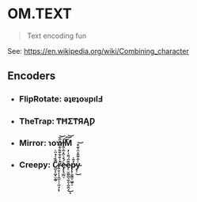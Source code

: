 
# OM.TEXT

> Text encoding fun

See: https://en.wikipedia.org/wiki/Combining_character


## Encoders
- ### FlipRotate: ǝʇɐʇoᴚpılℲ
- ### TheTrap: ͳĦΣͳЯĄǷ
- ### Mirror: ɿoɿɿiM
- ### Creepy:  Ĉ̷̻̞̣̻͓̫̯̮̏̾̉̈͛r̴̮͍͕̣͙̯̤͔͎͖͙̙̓͗͊͋̄͌͋̐̊̋̌̚͝ͅè̶̡̨͉̲̪͉́̊͛̂̇̃͛̐̇̃̽͠͠͝e̴̗̠̫̱̮̻͉̮͍͓̮̯̘͌̈́͌͗̓͜ͅp̵̨̹̫̰͚̠̻̮̞̒̄̇y̴̖̠͐͋͌̄̽̈͗͊̊͜͝
